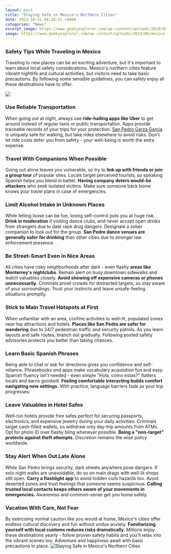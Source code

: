 ```yaml
---
layout: post
title: "Staying Safe in Mexico's Northern Cities"
date: 2023-10-31 08:28:41 +0000
categories: "News"
excerpt_image: https://www.geekyexplorer.com/wp-content/uploads/2019/08/mexico-city-safety-metro.jpg
image: https://www.geekyexplorer.com/wp-content/uploads/2019/08/mexico-city-safety-metro.jpg
---
```


### Safety Tips While Traveling in Mexico
Traveling to new places can be an exciting adventure, but it's important to learn about local safety considerations. Mexico's northern cities feature vibrant nightlife and cultural activities, but visitors need to take basic precautions. By following some sensible guidelines, you can safely enjoy all these destinations have to offer.

![](http://howsafeismexico.com/resources/mexicomap10.jpg)
### Use Reliable Transportation 
When going out at night, always use **ride-hailing apps like Uber** to get around instead of regular taxis or public transportation. Apps provide traceable records of your trips for your protection. [San Pedro Garza Garcia](https://thelivenews.github.io/2023-10-20-the-rise-of-kingdom-of-sardinia-as-the-leader-of-italian-unification/) is uniquely safe for walking, but take rides elsewhere to avoid risks. Don't let ride costs deter you from safety - your well-being is worth the extra expense.
### Travel With Companions When Possible 
Going out alone leaves you vulnerable, so try to **link up with friends or join a group tour** of popular sites. Locals target perceived tourists, so speaking Spanish helps you blend in better. **Having company deters would-be attackers** who seek isolated victims. Make sure someone back home knows your travel plans in case of emergencies.
### Limit Alcohol Intake in Unknown Places
While letting loose can be fun, losing self-control puts you at huge risk. **Drink in moderation** if visiting dance clubs, and never accept open drinks from strangers due to date rape drug dangers. Designate a sober companion to look out for the group. **San Pedro dance venues are generally safer for drinking** than other cities due to stronger law enforcement presence. 
### Be Street-Smart Even in Nice Areas
All cities have risky neighborhoods after dark - even flashy **areas like Monterrey's nightclubs**. Remain alert on busy downtown sidewalks and watch valuables closely. **Avoid showing off expensive cameras or phones unnecessarily.** Criminals prowl crowds for distracted targets, so stay aware of your surroundings. Trust your instincts and leave unsafe-feeling situations promptly.
### Stick to Main Travel Hotspots at First
When unfamiliar with an area, confine activities to well-lit, populated zones near top attractions and hotels. **Places like San Pedro are safer for wandering** due to 24/7 pedestrian traffic and security patrols. As you learn layouts and safe routes, branch out gradually. Following posted safety advisories protects you better than taking chances.
### Learn Basic Spanish Phrases
Being able to chat or ask for directions gives you confidence and self-reliance. Phrasebooks and apps make vocabulary acquisition fun and easy. Spanish fluency isn't needed - even simple "Hola, como estas?" flatters locals and earns goodwill. **Feeling comfortable interacting builds comfort navigating new settings.** With practice, language barriers fade as your trip progresses.
### Leave Valuables in Hotel Safes
Well-run hotels provide free safes perfect for securing passports, electronics, and expensive jewelry during your daily activities. Criminals target cash-filled wallets, so withdraw only day-trip amounts from ATMs. Opt for photo ID over flashy bling whenever possible. **Being a "non-target" protects against theft attempts.** Discretion remains the wise policy worldwide.
### Stay Alert When Out Late Alone 
While San Pedro brings security, dark streets anywhere pose dangers. If solo night walks are unavoidable, do so on main drags with well-lit shops still open. **Carry a flashlight app** to avoid hidden curb hazards too. Avoid deserted zones and trust feelings that someone seems suspicious. **Calling trusted local contacts keeps others aware of your movements in emergencies.** Awareness and common-sense get you home safely.
### Vacation With Care, Not Fear
By exercising normal caution like you would at home, Mexico's cities offer endless cultural discovery and fun without undue anxiety. **Familiarizing yourself with local customs reduces risks dramatically.** Millions enjoy these destinations yearly - follow proven safety habits and you’ll relax into the vibrant scenes too. Adventure and happiness await with basic precautions in place.
![Staying Safe in Mexico's Northern Cities](https://www.geekyexplorer.com/wp-content/uploads/2019/08/mexico-city-safety-metro.jpg)